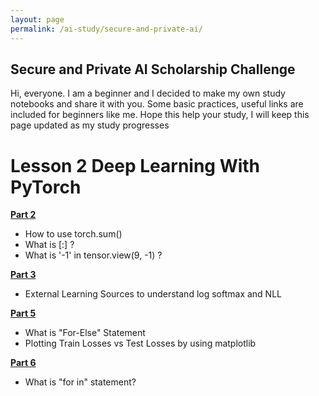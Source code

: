 ```yaml
---
layout: page
permalink: /ai-study/secure-and-private-ai/
---
```

## Secure and Private AI Scholarship Challenge

Hi, everyone. I am a beginner and  I decided to make my own study notebooks and share it with you. Some basic practices, useful links are included for beginners like me. Hope this help your study, I will keep this page updated as my study progresses

# Lesson 2 Deep Learning With PyTorch

[**Part 2**](/ai-study/secure-and-private-ai/deep-learning-with-pytorch/part2)
- How to use torch.sum()
- What is [:] ?
- What is '-1' in tensor.view(9, -1) ?

[**Part 3**](/ai-study/secure-and-private-ai/deep-learning-with-pytorch/part3)
- External Learning Sources to understand log softmax and NLL

[**Part 5**](/ai-study/secure-and-private-ai/deep-learning-with-pytorch/part5)
- What is "For-Else" Statement
- Plotting Train Losses vs Test Losses by using matplotlib

[**Part 6**](/ai-study/secure-and-private-ai/deep-learning-with-pytorch/part6)
- What is "for in" statement?
